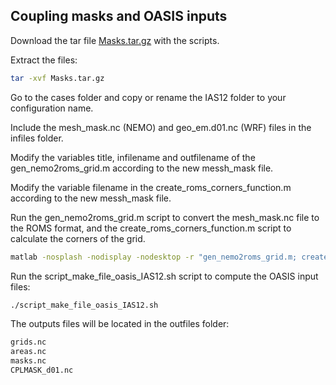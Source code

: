 ## Coupling masks and OASIS inputs

Download the tar file [Masks.tar.gz](https://github.com/marcolarranaga/ias12wiki/tree/master/preprocessing/Masks.tar.gz) with the scripts.

Extract the files:
```bash
tar -xvf Masks.tar.gz
```

Go to the cases folder and copy or rename the IAS12 folder to your configuration name.

Include the mesh_mask.nc (NEMO) and geo_em.d01.nc (WRF) files in the infiles folder.

Modify the variables title, infilename and outfilename of the gen_nemo2roms_grid.m according to the new messh_mask file.

Modify the variable filename in the create_roms_corners_function.m according to the new messh_mask file.

Run the gen_nemo2roms_grid.m script to convert the mesh_mask.nc file to the ROMS format, and the create_roms_corners_function.m script to calculate the corners of the grid.

```bash
matlab -nosplash -nodisplay -nodesktop -r "gen_nemo2roms_grid.m; create_roms_corners_function.m; exit;"
```

Run the script_make_file_oasis_IAS12.sh script to compute the OASIS input files:
```bash
./script_make_file_oasis_IAS12.sh
```

The outputs files will be located in the outfiles folder:
```bash
grids.nc
areas.nc
masks.nc
CPLMASK_d01.nc
```

